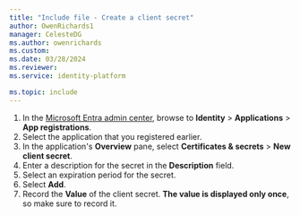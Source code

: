 ```yaml
---
title: "Include file - Create a client secret"
author: OwenRichards1
manager: CelesteDG
ms.author: owenrichards
ms.custom:
ms.date: 03/28/2024
ms.reviewer:
ms.service: identity-platform

ms.topic: include
---
```


1. In the [Microsoft Entra admin center](https://entra.microsoft.com), browse to **Identity** > **Applications** > **App registrations**.
1. Select the application that you registered earlier.
1. In the application's **Overview** pane, select **Certificates & secrets** > **New client secret**.
1. Enter a description for the secret in the **Description** field.
1. Select an expiration period for the secret. 
1. Select **Add**.
1. Record the **Value** of the client secret. **The value is displayed only once**, so make sure to record it.
